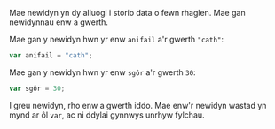 Mae newidyn yn dy alluogi i storio data o fewn rhaglen. Mae gan newidynnau enw a gwerth.

Mae gan y newidyn hwn yr enw `anifail` a'r gwerth `"cath"`:

```javascript
var anifail = "cath";
```

Mae gan y newidyn hwn yr enw `sgôr` a'r gwerth `30`:

```javascript
var sgôr = 30;
```

I greu newidyn, rho enw a gwerth iddo. Mae enw'r newidyn wastad yn mynd ar ôl `var`, ac ni ddylai gynnwys unrhyw fylchau.
